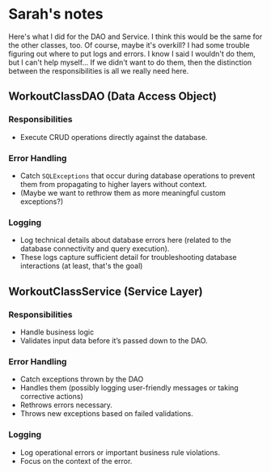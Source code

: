 # Sarah's notes

Here's what I did for the DAO and Service. I think this would be the same for the other classes, too. Of course, maybe it's overkill? I had some trouble figuring out where to put logs and errors. I know I said I wouldn't do them, but I can't help myself... If we didn't want to do them, then the distinction between the responsibilities is all we really need here. 

## WorkoutClassDAO (Data Access Object)

### Responsibilities
- Execute CRUD operations directly against the database.

### Error Handling
- Catch `SQLExceptions` that occur during database operations to prevent them from propagating to higher layers without context.
- (Maybe we want to rethrow them as more meaningful custom exceptions?)

### Logging
- Log technical details about database errors here (related to the database connectivity and query execution).
- These logs capture sufficient detail for troubleshooting database interactions (at least, that's the goal)

## WorkoutClassService (Service Layer)

### Responsibilities
- Handle business logic
- Validates input data before it’s passed down to the DAO.

### Error Handling
- Catch exceptions thrown by the DAO
- Handles them (possibly logging user-friendly messages or taking corrective actions)
- Rethrows errors necessary.
- Throws new exceptions based on failed validations.

### Logging
- Log operational errors or important business rule violations.
- Focus on the context of the error.

